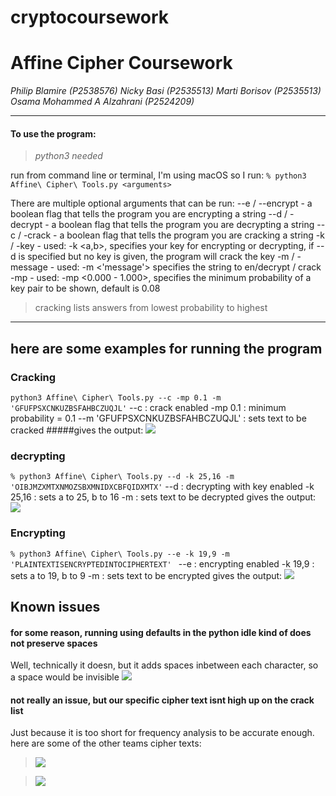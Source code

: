 # cryptocoursework
# Affine Cipher Coursework
*Philip Blamire (P2538576)
Nicky Basi (P2535513)
Marti Borisov (P2535513)
Osama Mohammed A Alzahrani (P2524209)*

------------

#### To use the program:
> *python3 needed*

run from command line or terminal, I'm using macOS so I run:
`% python3 Affine\ Cipher\ Tools.py <arguments>`

There are multiple optional arguments that can be run:
     --e / --encrypt - a boolean flag that tells the program you are encrypting a string
    --d / -decrypt - a boolean flag that tells the program you are decrypting a string
    --c / -crack - a boolean flag that tells the program you are cracking a string
    -k / -key - used: -k <a,b>, specifies your key for encrypting or decrypting, if --d is specified but no key is given, the program will crack the key
    -m / -message - used: -m <'message'> specifies the string to en/decrypt / crack
    -mp - used: -mp <0.000 - 1.000>, specifies the minimum probability of a key pair to be shown, default is 0.08


> cracking lists answers from lowest probability to highest

------------

## here are some examples for running the program
### Cracking
`python3 Affine\ Cipher\ Tools.py --c -mp 0.1 -m 'GFUFPSXCNKUZBSFAHBCZUQJL'`
--c : crack enabled 
-mp 0.1 : minimum probability = 0.1
--m 'GFUFPSXCNKUZBSFAHBCZUQJL' : sets text to be cracked
#####gives the output:
![](https://raw.githubusercontent.com/chxque/cryptocoursework/main/images/Screenshot%202021-03-25%20at%2018.48.10.png)

### decrypting
`% python3 Affine\ Cipher\ Tools.py --d -k 25,16 -m 'OIBJMZXMTXNMOZSBXMNIDXCBFQIDXMTX'`
--d : decrypting with key enabled
-k 25,16 : sets a to 25, b to 16
-m : sets text to be decrypted
gives the output:
![](https://raw.githubusercontent.com/chxque/cryptocoursework/main/images/Screenshot%202021-03-25%20at%2019.17.22.png)

### Encrypting
`% python3 Affine\ Cipher\ Tools.py --e -k 19,9 -m 'PLAINTEXTISENCRYPTEDINTOCIPHERTEXT'
`
--e : encrypting enabled
-k 19,9 : sets a to 19, b to 9
-m : sets text to be encrypted
gives the output:
![](https://raw.githubusercontent.com/chxque/cryptocoursework/main/images/Screenshot%202021-03-25%20at%2019.19.48.png)

## Known issues
#### for some reason, running using defaults in the python idle kind of does not preserve spaces
Well, technically it doesn, but it adds spaces inbetween each character, so a space would be invisible
![](https://raw.githubusercontent.com/chxque/cryptocoursework/main/images/Screenshot%202021-03-25%20at%2018.49.31.png)

#### not really an issue, but our specific cipher text isnt high up on the crack list
Just because it is  too short for frequency analysis to be accurate enough.
here are some of the other teams cipher texts:
> ![](https://raw.githubusercontent.com/chxque/cryptocoursework/main/images/MicrosoftTeams-image.png)

> ![](https://raw.githubusercontent.com/chxque/cryptocoursework/main/images/MicrosoftTeams-image2.png)
